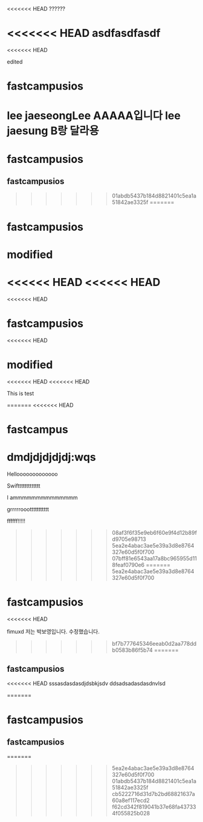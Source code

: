 <<<<<<< HEAD
??????

<<<<<<< HEAD
 asdfasdfasdf
=======
<<<<<<< HEAD

edited

# fastcampusios











lee jaeseongLee AAAAA입니다
lee jaesung B랑 달라용 
=======
# fastcampusios
## fastcampusios
>>>>>>> 01abdb5437b184d8821401c5ea1a51842ae3325f
=======
# fastcampusios

modified 
=======
<<<<<< HEAD
<<<<<< HEAD
=======
<<<<<<< HEAD
# fastcampusios
<<<<<<< HEAD

modified 
=======
<<<<<<< HEAD
<<<<<<< HEAD

This is test 



=======
<<<<<<< HEAD
# fastcampus
dmdjdjdjdjdj:wqs
=======
Hellooooooooooooo

Swifttttttttttttt

I ammmmmmmmmmmmmm

grrrrrooottttttttttt

ffffff!!!!!
>>>>>>> 08af3f6f35e9eb6f60e9f4d12b89fd9705e98713
>>>>>>> 5ea2e4abac3ae5e39a3d8e8764327e60d5f0f700
>>>>>>> 07bff81e6543aa17a8bc965955d118feaf0790e6
=======
>>>>>>> 5ea2e4abac3ae5e39a3d8e8764327e60d5f0f700
# fastcampusios
<<<<<<< HEAD

fimuxd 
저는 박보영입니다. 수정했습니다.

>>>>>>> bf7b777645346eeab0d2aa778ddb0583b86f5b74
=======
## fastcampusios
<<<<<<< HEAD
sssasdasdasdjdsbkjsdv 
ddsadsadasdasdnvlsd

=======
# fastcampusios
## fastcampusios
=======
>>>>>>> 5ea2e4abac3ae5e39a3d8e8764327e60d5f0f700
>>>>>>> 01abdb5437b184d8821401c5ea1a51842ae3325f
>>>>>>> cb5222716d31d7b2bd68821637a60a8ef117ecd2
>>>>>>> f62cd342f819041b37e68fa437334f055825b028
